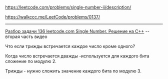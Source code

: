 https://leetcode.com/problems/single-number-ii/description/

https://walkccc.me/LeetCode/problems/0137/

_______

[Разбор задачи 136 leetcode.com Single Number. Решение на C++](https://www.youtube.com/watch?v=ZCmUnoLmL-0) -- вторая часть видео

Что если трижды встречается каждое число кроме одного?

Когда число встречается дважды -используется для каждого бита сложение по модулю 2. 

Трижды - нужно сложить значение каждого бита по модулю 3. 
